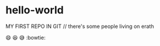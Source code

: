 # hello-world
MY FIRST REPO IN GIT
// there's some people living on erath


:smile:
:laughing:
:sweat_smile:
:bowtie:

